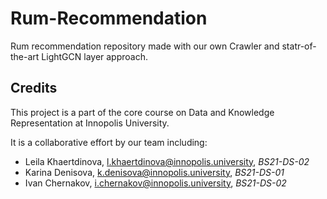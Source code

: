# Rum-Recommendation

Rum recommendation repository made with our own Crawler and statr-of-the-art LightGCN layer approach.

## Credits

This project is a part of the core course on Data and Knowledge Representation at Innopolis University.

It is a collaborative effort by our team including:

- Leila Khaertdinova, l.khaertdinova@innopolis.university, *BS21-DS-02*
- Karina Denisova, k.denisova@innopolis.university, *BS21-DS-01*
- Ivan Chernakov, i.chernakov@innopolis.university, *BS21-DS-02*